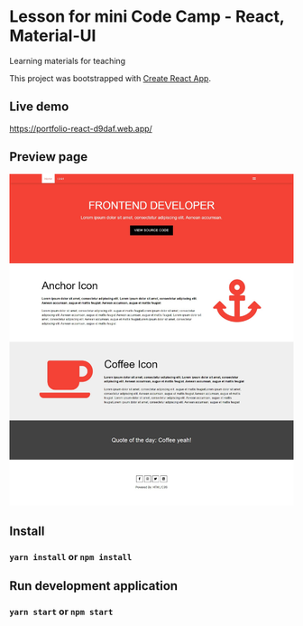 # Lesson for mini Code Camp - React, Material-UI
Learning materials for teaching

This project was bootstrapped with [Create React App](https://github.com/facebook/create-react-app).
## Live demo
https://portfolio-react-d9daf.web.app/
## Preview page
![Preview page](https://github.com/iiianous/portfolio-react/blob/b2c0628b05b1cdbab18a838adf5d15d78476efab/src/screenshot/sshot.jpg)

## Install
### `yarn install` or `npm install`

## Run development application
### `yarn start` or `npm start`

